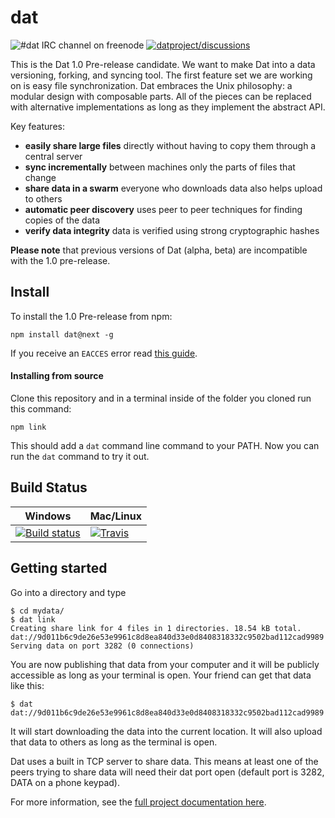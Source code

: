 # dat

![#dat IRC channel on freenode](https://img.shields.io/badge/irc%20channel-%23dat--irc%20on%20freenode-blue.svg)
[![datproject/discussions](https://badges.gitter.im/Join%20Chat.svg)](https://gitter.im/datproject/discussions?utm_source=badge&utm_medium=badge&utm_campaign=pr-badge&utm_content=badge)

This is the Dat 1.0 Pre-release candidate. We want to make Dat into a data versioning, forking, and syncing tool. The first feature set we are working on is easy file synchronization. Dat embraces the Unix philosophy: a modular design with composable parts. All of the pieces can be replaced with alternative implementations as long as they implement the abstract API.

Key features:

  * **easily share large files** directly without having to copy them through a central server
  * **sync incrementally** between machines only the parts of files that change
  * **share data in a swarm** everyone who downloads data also helps upload to others
  * **automatic peer discovery** uses peer to peer techniques for finding copies of the data
  * **verify data integrity** data is verified using strong cryptographic hashes

**Please note** that previous versions of Dat (alpha, beta) are incompatible with the 1.0 pre-release.

## Install

To install the 1.0 Pre-release from npm:

```
npm install dat@next -g
```

If you receive an `EACCES` error read [this guide](https://docs.npmjs.com/getting-started/fixing-npm-permissions).

#### Installing from source

Clone this repository and in a terminal inside of the folder you cloned run this command:

```
npm link
```

This should add a `dat` command line command to your PATH. Now you can run the `dat` command to try it out.

## Build Status

Windows        | Mac/Linux
-------------- | ------------
[![Build status](https://ci.appveyor.com/api/projects/status/s236036xnglo4v5l)](https://ci.appveyor.com/project/maxogden/dat) | [![Travis](http://img.shields.io/travis/maxogden/dat.svg?style=flat)](https://travis-ci.org/maxogden/dat)

## Getting started

Go into a directory and type

```
$ cd mydata/
$ dat link
Creating share link for 4 files in 1 directories. 18.54 kB total.
dat://9d011b6c9de26e53e9961c8d8ea840d33e0d8408318332c9502bad112cad9989
Serving data on port 3282 (0 connections)
```

You are now publishing that data from your computer and it will be publicly accessible as long as your terminal is open. Your friend can get that data like this:

```
$ dat dat://9d011b6c9de26e53e9961c8d8ea840d33e0d8408318332c9502bad112cad9989
```

It will start downloading the data into the current location. It will also upload that data to others as long as the terminal is open.

Dat uses a built in TCP server to share data. This means at least one of the peers trying to share data will need their dat port open (default port is 3282, DATA on a phone keypad).

For more information, see the [full project documentation here](http://github.com/datproject/docs#readme).
